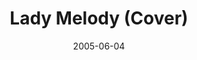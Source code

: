 ---
layout: cassette
title: "Lady Melody (Cover)"
date: 2005-06-04
publish: 2015-06-04
category: Single
tags: [janeth_barako, jay_p_nalei]
artist: "Janeth Barako"
description: "Lady Melody (Cover)<br>ft. Jay P Nalei"
artwork: "0BwOVcFj5qu4TalRvV0RUTzR0aVU"
cassette: "0BwOVcFj5qu4TN2gyZGZ3UWl5dGs"
socialmedia: "0BwOVcFj5qu4TVHhEenYzbGlfS0E"
download: "oF7ZNE"
side-a: "'janeth_barako_-_lady_melody'"
side-b: "'janeth_barako_-_lady_melody'"
icon: '<i class="demo-icon icon-cassette"></i>'
---